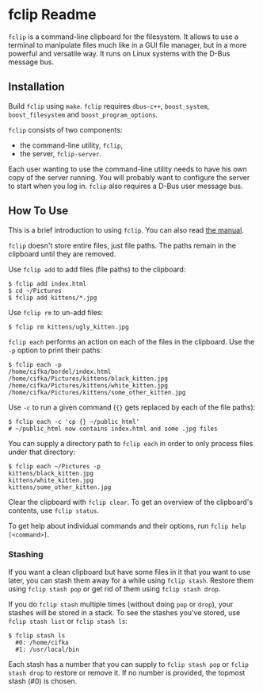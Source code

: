 fclip Readme
============
`fclip` is a command-line clipboard for the filesystem. It allows to use a terminal
to manipulate files much like in a GUI file manager, but in a more powerful and
versatile way. It runs on Linux systems with the D-Bus message bus.

Installation
------------
Build `fclip` using `make`. `fclip` requires `dbus-c++`, `boost_system`, `boost_filesystem` and `boost_program_options`.

`fclip` consists of two components:
* the command-line utility, `fclip`,
* the server, `fclip-server`.

Each user wanting to use the command-line utility needs to have his own copy of
the server running. You will probably want to configure the server to start when
you log in. `fclip` also requires a D-Bus user message bus.

How To Use
----------
This is a brief introduction to using `fclip`. You can also read [the manual](http://github.com/cifkao/fclip/wiki/Fclip-Manual).

`fclip` doesn't store entire files, just file paths. The paths remain in the clipboard
until they are removed.

Use `fclip add` to add files (file paths) to the clipboard:

    $ fclip add index.html
    $ cd ~/Pictures
    $ fclip add kittens/*.jpg

Use `fclip rm` to un-add files:

    $ fclip rm kittens/ugly_kitten.jpg

`fclip each` performs an action on each of the files in the clipboard. Use the `-p` option to print their paths:

    $ fclip each -p
    /home/cifka/bordel/index.html
    /home/cifka/Pictures/kittens/black_kitten.jpg
    /home/cifka/Pictures/kittens/white_kitten.jpg
    /home/cifka/Pictures/kittens/some_other_kitten.jpg

Use `-c` to run a given command
(`{}` gets replaced by each of the file paths):

    $ fclip each -c 'cp {} ~/public_html'
    # ~/public_html now contains index.html and some .jpg files
    
You can supply a directory path to `fclip each` in order to only process files under that directory:

    $ fclip each ~/Pictures -p
    kittens/black_kitten.jpg
    kittens/white_kitten.jpg
    kittens/some_other_kitten.jpg

Clear the clipboard with `fclip clear`. To get an overview of the clipboard's contents, use `fclip status`.

To get help about individual commands and their options, run `fclip help [<command>]`.

### Stashing
If you want a clean clipboard but have some files in it that you want to use later, you can stash them away
for a while using `fclip stash`. Restore them using `fclip stash pop` or get rid of them using
`fclip stash drop`.

If you do `fclip stash` multiple times (without doing `pop` or `drop`), your stashes will be stored in a stack. 
To see the stashes you've stored, use `fclip stash list` or `fclip stash ls`:

    $ fclip stash ls
      #0: /home/cifka
      #1: /usr/local/bin
      
Each stash has a number that you can supply to `fclip stash pop` or `fclip stash drop` to restore
or remove it. If no number is provided, the topmost stash (#0) is chosen.
